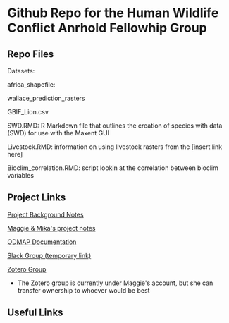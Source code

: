 # Github Repo for the Human Wildlife Conflict Anrhold Fellowhip Group

## Repo Files

Datasets:

africa_shapefile:

wallace_prediction_rasters

GBIF_Lion.csv

SWD.RMD: R Markdown file that outlines the creation of species with data (SWD) for use with the Maxent GUI

Livestock.RMD: information on using livestock rasters from the [insert link here]

Bioclim_correlation.RMD: script lookin at the correlation between bioclim variables

## Project Links
[Project Background Notes](https://docs.google.com/document/d/1ra-ZNB6CdaiyI0D5DSjjCjhgxTDMzOY4mdLgj1ppPa4/edit?usp=sharing)

[Maggie & Mika's project notes](https://docs.google.com/document/d/1WfQUMGLqzDge0QEOsIzXXzvaXOcKKox7SyCAX3pT8Zk/edit?usp=sharing)

[ODMAP Documentation](https://docs.google.com/document/d/1gNyrZiQGowUutnNfpfpKjwi6gAXWLaEiY1dPHGPFJ_M/edit?usp=sharing)

[Slack Group (temporary link)](https://join.slack.com/t/arnhold-fellows/shared_invite/zt-w24b68p0-h5gKsgLXt80Ioorgf5jI4w)

[Zotero Group](https://www.zotero.org/groups/4371798/arnhold-hwc)

- The Zotero group is currently under Maggie's account, but she can transfer ownership to whoever would be best

## Useful Links


